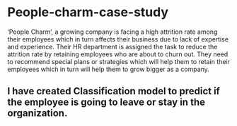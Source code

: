# People-charm-case-study
‘People Charm’, a growing company is facing a high attrition rate among their employees which in turn affects their business due to lack of expertise and experience. Their HR department is assigned the task to reduce the attrition rate by retaining employees who are about to churn out. They need to recommend special plans or strategies which will help them to retain their employees which in turn will help them to grow bigger as a company.
## I have created Classification model to predict if the employee is going to leave or stay in the organization.

